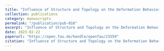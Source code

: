 ```yaml
---
title: "Influence of Structure and Topology on the Deformation Behavior and Fracture of Oxide Glasses"
collection: publications
category: manuscripts
permalink: "/publication/pub-016"
excerpt: "Influence of Structure and Topology on the Deformation Behavior and Fracture of Oxide Glasses"
date: 2023-02-22
paperurl: "https://open.fau.de/handle/openfau/23559"
citation: "Influence of Structure and Topology on the Deformation Behavior and Fracture of Oxide Glasses, Doctoral thesis, 2023."
---
```


